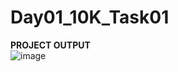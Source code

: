 # Day01_10K_Task01
**PROJECT OUTPUT** </br>
![image](https://github.com/user-attachments/assets/766a5772-614d-47a5-a597-33a74c2e9ea8)
